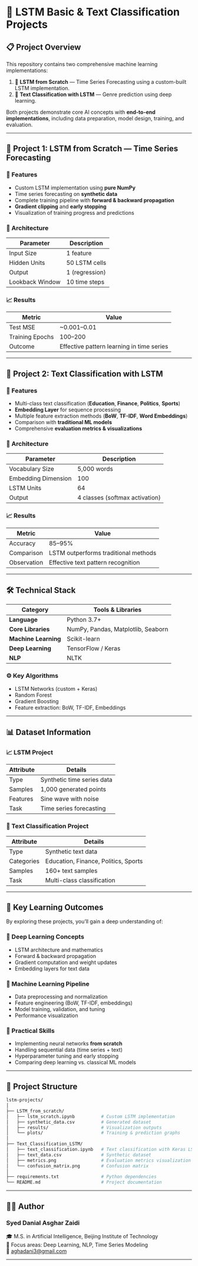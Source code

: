 # 🧠 LSTM Basic & Text Classification Projects

## 📋 Project Overview

This repository contains two comprehensive machine learning implementations:

1. 🧠 **LSTM from Scratch** — Time Series Forecasting using a custom-built LSTM implementation.  
2. 📝 **Text Classification with LSTM** — Genre prediction using deep learning.

Both projects demonstrate core AI concepts with **end-to-end implementations**, including data preparation, model design, training, and evaluation.

---

## 🚀 Project 1: LSTM from Scratch — Time Series Forecasting

### 🌟 Features
- Custom LSTM implementation using **pure NumPy**
- Time series forecasting on **synthetic data**
- Complete training pipeline with **forward & backward propagation**
- **Gradient clipping** and **early stopping**
- Visualization of training progress and predictions

### 🧩 Architecture

| Parameter | Description |
|------------|-------------|
| Input Size | 1 feature |
| Hidden Units | 50 LSTM cells |
| Output | 1 (regression) |
| Lookback Window | 10 time steps |

### 📈 Results

| Metric | Value |
|---------|--------|
| Test MSE | ~0.001–0.01 |
| Training Epochs | 100–200 |
| Outcome | Effective pattern learning in time series |

---

## 🚀 Project 2: Text Classification with LSTM

### 🌟 Features
- Multi-class text classification (**Education**, **Finance**, **Politics**, **Sports**)
- **Embedding Layer** for sequence processing
- Multiple feature extraction methods (**BoW**, **TF-IDF**, **Word Embeddings**)
- Comparison with **traditional ML models**
- Comprehensive **evaluation metrics & visualizations**

### 🧩 Architecture


| Parameter | Description |
|------------|-------------|
| Vocabulary Size | 5,000 words |
| Embedding Dimension | 100 |
| LSTM Units | 64 |
| Output | 4 classes (softmax activation) |

### 📈 Results
| Metric | Value |
|---------|--------|
| Accuracy | 85–95% |
| Comparison | LSTM outperforms traditional methods |
| Observation | Effective text pattern recognition |

---

## 🛠️ Technical Stack

| Category | Tools & Libraries |
|-----------|-------------------|
| **Language** | Python 3.7+ |
| **Core Libraries** | NumPy, Pandas, Matplotlib, Seaborn |
| **Machine Learning** | Scikit-learn |
| **Deep Learning** | TensorFlow / Keras |
| **NLP** | NLTK |

### ⚙️ Key Algorithms
- LSTM Networks (custom + Keras)
- Random Forest
- Gradient Boosting
- Feature extraction: BoW, TF-IDF, Embeddings

---

## 📊 Dataset Information

### 📈 LSTM Project
| Attribute | Details |
|------------|----------|
| Type | Synthetic time series data |
| Samples | 1,000 generated points |
| Features | Sine wave with noise |
| Task | Time series forecasting |

### 📝 Text Classification Project
| Attribute | Details |
|------------|----------|
| Type | Synthetic text data |
| Categories | Education, Finance, Politics, Sports |
| Samples | 160+ text samples |
| Task | Multi-class classification |

---

## 🎯 Key Learning Outcomes

By exploring these projects, you’ll gain a deep understanding of:

### 🧠 Deep Learning Concepts
- LSTM architecture and mathematics  
- Forward & backward propagation  
- Gradient computation and weight updates  
- Embedding layers for text data  

### 🤖 Machine Learning Pipeline
- Data preprocessing and normalization  
- Feature engineering (BoW, TF-IDF, embeddings)  
- Model training, validation, and tuning  
- Performance visualization  

### 🧰 Practical Skills
- Implementing neural networks **from scratch**  
- Handling sequential data (time series + text)  
- Hyperparameter tuning and early stopping  
- Comparing deep learning vs. classical ML models  

---

## 📁 Project Structure

```bash
lstm-projects/
│
├── LSTM_from_scratch/
│   ├── lstm_scratch.ipynb          # Custom LSTM implementation
│   ├── synthetic_data.csv          # Generated dataset
│   ├── results/                    # Visualization outputs
│   └── plots/                      # Training & prediction graphs
│
├── Text_Classification_LSTM/
│   ├── text_classification.ipynb   # Text classification with Keras LSTM
│   ├── text_data.csv               # Synthetic dataset
│   ├── metrics.png                 # Evaluation metrics visualization
│   └── confusion_matrix.png        # Confusion matrix
│
├── requirements.txt                # Python dependencies
└── README.md                       # Project documentation
```

---

## 👨‍💻 Author
### Syed Danial Asghar Zaidi <br>
🎓 M.S. in Artificial Intelligence, Beijing Institute of Technology <br>
💼 Focus areas: Deep Learning, NLP, Time Series Modeling <br>
📧 aghadani3@gmail.com


---
